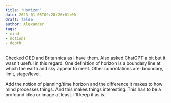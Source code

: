 ```yaml
---
title: "Horizon"
date: 2023-01-05T09:28:26+01:00
draft: false
author: Alexander
tags:
- mind
- notions
- depth
---
```


Checked OED and Britannica as I have them. Also asked ChatGPT a bit but it wasn't useful in this regard.
One definition of horizon is a boundary line at which the earth and sky appear to meet.
Other connotations are: boundary, limit, stage/level.

Add the notion of planning/time horizon and the difference it makes to how mind processes things.
And this makes things interesting.
This has to be a profound idea or image at least.
I'll keep it as is.
